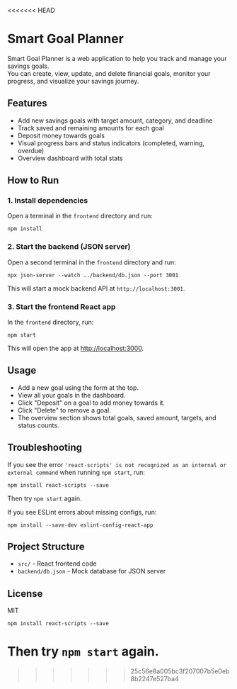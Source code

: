 <<<<<<< HEAD
# Smart Goal Planner

Smart Goal Planner is a web application to help you track and manage your savings goals.  
You can create, view, update, and delete financial goals, monitor your progress, and visualize your savings journey.

## Features

- Add new savings goals with target amount, category, and deadline
- Track saved and remaining amounts for each goal
- Deposit money towards goals
- Visual progress bars and status indicators (completed, warning, overdue)
- Overview dashboard with total stats

## How to Run

### 1. Install dependencies

Open a terminal in the `frontend` directory and run:

```
npm install
```

### 2. Start the backend (JSON server)

Open a second terminal in the `frontend` directory and run:

```
npx json-server --watch ../backend/db.json --port 3001
```

This will start a mock backend API at `http://localhost:3001`.

### 3. Start the frontend React app

In the `frontend` directory, run:

```
npm start
```

This will open the app at [http://localhost:3000](http://localhost:3000).

## Usage

- Add a new goal using the form at the top.
- View all your goals in the dashboard.
- Click "Deposit" on a goal to add money towards it.
- Click "Delete" to remove a goal.
- The overview section shows total goals, saved amount, targets, and status counts.

## Troubleshooting

If you see the error `'react-scripts' is not recognized as an internal or external command` when running `npm start`, run:

```
npm install react-scripts --save
```

Then try `npm start` again.

If you see ESLint errors about missing configs, run:

```
npm install --save-dev eslint-config-react-app
```

## Project Structure

- `src/` - React frontend code
- `backend/db.json` - Mock database for JSON server

## License

MIT
```
npm install react-scripts --save
```

Then try `npm start` again.
=======

>>>>>>> 25c56e8a005bc3f207007b5e0eb8b2247e527ba4

